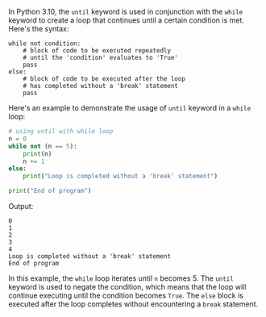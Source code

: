 In Python 3.10, the `until` keyword is used in conjunction with the `while` keyword to create a loop that continues until a certain condition is met. Here's the syntax:

```
while not condition:
    # block of code to be executed repeatedly
    # until the 'condition' evaluates to 'True'
    pass
else:
    # block of code to be executed after the loop
    # has completed without a 'break' statement
    pass
```

Here's an example to demonstrate the usage of `until` keyword in a `while` loop:

```python
# using until with while loop
n = 0
while not (n == 5):
    print(n)
    n += 1
else:
    print("Loop is completed without a 'break' statement")

print("End of program")
```

Output:
```
0
1
2
3
4
Loop is completed without a 'break' statement
End of program
```

In this example, the `while` loop iterates until `n` becomes 5. The `until` keyword is used to negate the condition, which means that the loop will continue executing until the condition becomes `True`. The `else` block is executed after the loop completes without encountering a `break` statement.